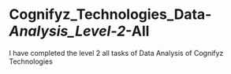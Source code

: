 # Cognifyz_Technologies_Data-_Analysis_Level-2_-All
I have completed the level 2 all tasks of Data Analysis of Cognifyz Technologies
